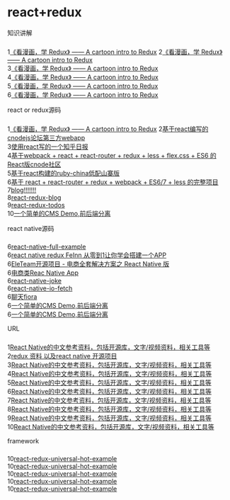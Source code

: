 react+redux
===================================
知识讲解
###
1[《看漫画，学 Redux》 —— A cartoon intro to Redux](https://github.com/jasonslyvia/a-cartoon-intro-to-redux-cn)
2[《看漫画，学 Redux》 —— A cartoon intro to Redux](https://github.com/jasonslyvia/a-cartoon-intro-to-redux-cn)<br />
3[《看漫画，学 Redux》 —— A cartoon intro to Redux](https://github.com/jasonslyvia/a-cartoon-intro-to-redux-cn)<br />
4[《看漫画，学 Redux》 —— A cartoon intro to Redux](https://github.com/jasonslyvia/a-cartoon-intro-to-redux-cn)<br />
5[《看漫画，学 Redux》 —— A cartoon intro to Redux](https://github.com/jasonslyvia/a-cartoon-intro-to-redux-cn)<br />
6[《看漫画，学 Redux》 —— A cartoon intro to Redux](https://github.com/jasonslyvia/a-cartoon-intro-to-redux-cn)<br />

react or redux源码
###
1[《看漫画，学 Redux》 —— A cartoon intro to Redux](https://github.com/jasonslyvia/a-cartoon-intro-to-redux-cn)
2[基于react编写的cnodejs论坛第三方webapp](https://github.com/lumia2046/cnode)<br />
3[使用react写的一个知乎日报](https://github.com/troywith77/react-zhihudaily)<br />
4[基于webpack + react + react-router + redux + less + flex.css + ES6 的React版cnode社区](https://github.com/lzxb/react-cnode)<br />
5[基于react构建的ruby-china低配山寨版](https://github.com/hql123/reactJS-ruby-china)<br />
6[基于 react + react-router + redux + webpack + ES6/7 + less 的完整项目](https://github.com/bailicangdu/react-pxq)<br />
7[blog!!!!!!!](https://github.com/mhbseal/blog)<br />
8[react-redux-blog](https://github.com/rajaraodv/react-redux-blog)<br />
9[react-redux-todos](https://github.com/xxxgitone/react-redux-todos)<br />
10[一个简单的CMS Demo,前后端分离](https://github.com/duanguang/react-node-cms)<br />

react native源码
###
6[react-native-full-example](https://github.com/liumingmusic/react-native-full-example)<br />
6[react native redux FeInn 从零到1让你学会搭建一个APP](https://github.com/febobo/react-native-redux-FeInn)<br />
6[EleTeam开源项目 - 电商全套解决方案之 React Native 版](https://github.com/EleTeam/Shop-React-Native)<br />
6[电商类Reac Native App](https://github.com/JasonStu/ReactNative_Shopping)<br />
6[react-native-joke](https://github.com/kliuj/react-native-joke)<br />
6[react-native-io-fetch](https://github.com/zmrdlb/react-native-io-fetch)<br />
6[聊天fiora](https://github.com/yinxin630/fiora)<br />
6[一个简单的CMS Demo,前后端分离](https://github.com/duanguang/react-node-cms)<br />
6[一个简单的CMS Demo,前后端分离](https://github.com/duanguang/react-node-cms)<br />

URL
###
1[React Native的中文参考资料，包括开源库，文字/视频资料，相关工具等](https://github.com/LeoMobileDeveloper/ReactNativeMaterials)<br />
2[redux 资料 以及react native 开源项目](https://github.com/kunkun12/about_redux_rn)<br />
3[React Native的中文参考资料，包括开源库，文字/视频资料，相关工具等](https://github.com/LeoMobileDeveloper/ReactNativeMaterials)<br />
4[React Native的中文参考资料，包括开源库，文字/视频资料，相关工具等](https://github.com/LeoMobileDeveloper/ReactNativeMaterials)<br />
5[React Native的中文参考资料，包括开源库，文字/视频资料，相关工具等](https://github.com/LeoMobileDeveloper/ReactNativeMaterials)<br />
6[React Native的中文参考资料，包括开源库，文字/视频资料，相关工具等](https://github.com/LeoMobileDeveloper/ReactNativeMaterials)<br />
7[React Native的中文参考资料，包括开源库，文字/视频资料，相关工具等](https://github.com/LeoMobileDeveloper/ReactNativeMaterials)<br />
8[React Native的中文参考资料，包括开源库，文字/视频资料，相关工具等](https://github.com/LeoMobileDeveloper/ReactNativeMaterials)<br />
9[React Native的中文参考资料，包括开源库，文字/视频资料，相关工具等](https://github.com/LeoMobileDeveloper/ReactNativeMaterials)<br />
10[React Native的中文参考资料，包括开源库，文字/视频资料，相关工具等](https://github.com/LeoMobileDeveloper/ReactNativeMaterials)<br />

framework
###
10[react-redux-universal-hot-example](https://github.com/erikras/react-redux-universal-hot-example)<br />
10[react-redux-universal-hot-example](https://github.com/erikras/react-redux-universal-hot-example)<br />
10[react-redux-universal-hot-example](https://github.com/erikras/react-redux-universal-hot-example)<br />
10[react-redux-universal-hot-example](https://github.com/erikras/react-redux-universal-hot-example)<br />
10[react-redux-universal-hot-example](https://github.com/erikras/react-redux-universal-hot-example)<br />

